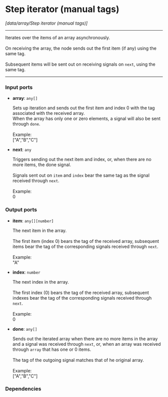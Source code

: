 # Step iterator (manual tags)

_[data/array/Step iterator (manual tags)]_

---

Iterates over the items of an array asynchronously.<br>
<br>
On receiving the array, the node sends out the first item (if any) using the same tag.<br>
<br>
Subsequent items will be sent out on receiving signals on `next`, using the same tag.<br>

---

### Input ports

* __array__: ` any[] `


    Sets up iteration and sends out the first item and index 0 with the tag associated with the received array.<br>
    When the array has only one or zero elements, a signal will also be sent through `done`. <br>
    <br>
    Example:<br>
    ["A","B","C"]<br>


* __next__: ` any `


    Triggers sending out the next item and index, or, when there are no more items, the done signal.<br>
    <br>
    Signals sent out on `item` and `index` bear the same tag as the signal received through `next`.<br>
    <br>
    Example:<br>
    0<br>

### Output ports

* __item__: ` any[][number] `


    The next item in the array.<br>
    <br>
    The first item (index 0) bears the tag of the received array, subsequent items bear the tag of the corresponding signals received through `next`.<br>
    <br>
    Example:<br>
    "A"<br>


* __index__: ` number `


    The next index in the array.<br>
    <br>
    The first index (0) bears the tag of the received array, subsequent indexes bear the tag of the corresponding signals received through `next`.<br>
    <br>
    Example:<br>
    0<br>


* __done__: ` any[] `


    Sends out the iterated array when there are no more items in the array and a signal was received through `next`, or, when an array was received through `array` that has one or 0 items.<br>
    <br>
    The tag of the outgoing signal matches that of he original array.<br>
    <br>
    Example:<br>
    ["A","B","C"]<br>

### Dependencies




